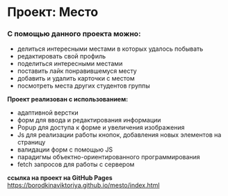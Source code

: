 # Проект: Место

### С помощью данного проекта можно:

* делиться интересными местами в которых удалось побывать
* редактировать свой профиль
* поделиться интересными местами
* поставить лайк понравившемуся месту
* добавить и удалить карточки с местом
* посмотреть места других студентов группы



**Проект реализован с использованием:**

* адаптивной верстки
* форм для ввода и редактирования информации 
* Popup для доступа к форме и увеличения изображения
* Js для реализации работы кнопок, добавления новых элементов на страницу
* валидации форм с помощью JS
* парадигмы объектно-ориентированного программирования
* fetch запросов для работы с сервером


**ссылка на проект на GitHub Pages**
https://borodkinaviktoriya.github.io/mesto/index.html
